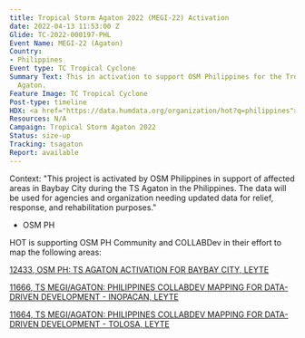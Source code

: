 ```yaml
---
title: Tropical Storm Agaton 2022 (MEGI-22) Activation
date: 2022-04-13 11:53:00 Z
Glide: TC-2022-000197-PHL
Event Name: MEGI-22 (Agaton)
Country:
- Philippines
Event type: TC Tropical Cyclone
Summary Text: This in activation to support OSM Philippines for the Tropical Storm
  Agaton.
Feature Image: TC Tropical Cyclone
Post-type: timeline
HDX: <a href="https://data.humdata.org/organization/hot?q=philippines">Philippines</a>
Resources: N/A
Campaign: Tropical Storm Agaton 2022
Status: size-up
Tracking: tsagaton
Report: available
---
```


Context: "This project is activated by OSM Philippines in support of affected areas in Baybay City during the TS Agaton in the Philippines. The data will be used for agencies and organization needing updated data for relief, response, and rehabilitation purposes." 
- OSM PH



HOT is supporting OSM PH Community and COLLABDev in their effort to map the following areas:

<a href="https://tasks.hotosm.org/projects/12433">12433, 
OSM PH: TS AGATON ACTIVATION FOR BAYBAY CITY, LEYTE</a>

<a href="https://tasks.hotosm.org/projects/11666">11666, 
TS MEGI/AGATON: PHILIPPINES COLLABDEV MAPPING FOR DATA-DRIVEN DEVELOPMENT - INOPACAN, LEYTE</a>

<a href="https://tasks.hotosm.org/projects/11664">11664, 
TS MEGI/AGATON: PHILIPPINES COLLABDEV MAPPING FOR DATA-DRIVEN DEVELOPMENT - TOLOSA, LEYTE</a>



